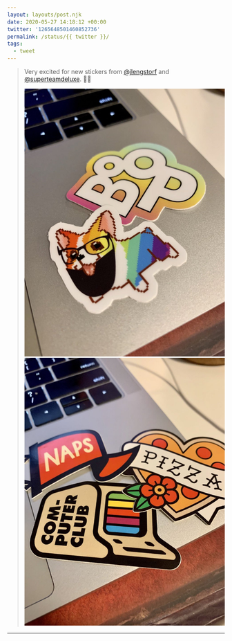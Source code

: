 ```yaml
---
layout: layouts/post.njk
date: 2020-05-27 14:18:12 +00:00
twitter: '1265648501460852736'
permalink: /status/{{ twitter }}/
tags: 
  - tweet
---
```


> Very excited for new stickers from [@jlengstorf](https://twitter.com/jlengstorf) and [@superteamdeluxe](https://twitter.com/superteamdeluxe). 💃🏼 
> 
> ![Stickers: rainbow corgi with glasses and beard, rainbow BOOP](/img/1265648501460852736-EZB8mRbUYAYgqUj.jpg)
> ![Stickers: vintage computer, naps pennant, pizza heart in tattoo style](/img/1265648501460852736-EZB8mRbVcAYKZxa.jpg)

---
